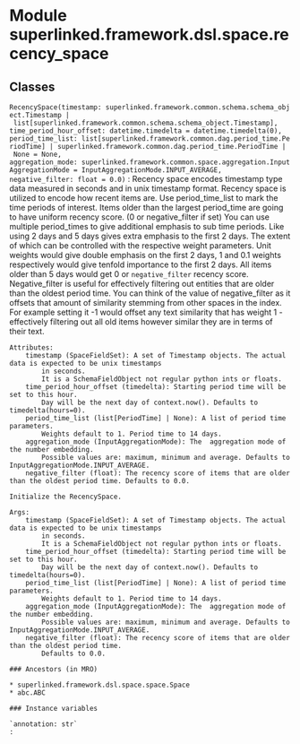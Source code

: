 Module superlinked.framework.dsl.space.recency_space
====================================================

Classes
-------

`RecencySpace(timestamp: superlinked.framework.common.schema.schema_object.Timestamp | list[superlinked.framework.common.schema.schema_object.Timestamp], time_period_hour_offset: datetime.timedelta = datetime.timedelta(0), period_time_list: list[superlinked.framework.common.dag.period_time.PeriodTime] | superlinked.framework.common.dag.period_time.PeriodTime | None = None, aggregation_mode: superlinked.framework.common.space.aggregation.InputAggregationMode = InputAggregationMode.INPUT_AVERAGE, negative_filter: float = 0.0)`
:   Recency space encodes timestamp type data measured in seconds and in unix timestamp format.
    Recency space is utilized to encode how recent items are. Use period_time_list
    to mark the time periods of interest.
    Items older than the largest period_time are going to have uniform recency score. (0 or negative_filter if set)
    You can use multiple period_times to give additional emphasis to sub time periods.
    Like using 2 days and 5 days gives extra emphasis to the first 2 days. The extent of which can be controlled with
    the respective weight parameters.
    Unit weights would give double emphasis on the first 2 days, 1 and 0.1 weights respectively
    would give tenfold importance to the first 2 days.
    All items older than 5 days would get 0 or `negative_filter` recency score.
    Negative_filter is useful for effectively filtering out entities that are older than the oldest period time.
    You can think of the value of negative_filter as it offsets that amount of similarity stemming from other
    spaces in the index. For example setting it -1 would offset any text similarity that has weight 1 - effectively
    filtering out all old items however similar they are in terms of their text.
    
    Attributes:
        timestamp (SpaceFieldSet): A set of Timestamp objects. The actual data is expected to be unix timestamps
            in seconds.
            It is a SchemaFieldObject not regular python ints or floats.
        time_period_hour_offset (timedelta): Starting period time will be set to this hour.
            Day will be the next day of context.now(). Defaults to timedelta(hours=0).
        period_time_list (list[PeriodTime] | None): A list of period time parameters.
            Weights default to 1. Period time to 14 days.
        aggregation_mode (InputAggregationMode): The  aggregation mode of the number embedding.
            Possible values are: maximum, minimum and average. Defaults to InputAggregationMode.INPUT_AVERAGE.
        negative_filter (float): The recency score of items that are older than the oldest period time. Defaults to 0.0.
    
    Initialize the RecencySpace.
    
    Args:
        timestamp (SpaceFieldSet): A set of Timestamp objects. The actual data is expected to be unix timestamps
            in seconds.
            It is a SchemaFieldObject not regular python ints or floats.
        time_period_hour_offset (timedelta): Starting period time will be set to this hour.
            Day will be the next day of context.now(). Defaults to timedelta(hours=0).
        period_time_list (list[PeriodTime] | None): A list of period time parameters.
            Weights default to 1. Period time to 14 days.
        aggregation_mode (InputAggregationMode): The  aggregation mode of the number embedding.
            Possible values are: maximum, minimum and average. Defaults to InputAggregationMode.INPUT_AVERAGE.
        negative_filter (float): The recency score of items that are older than the oldest period time.
            Defaults to 0.0.

    ### Ancestors (in MRO)

    * superlinked.framework.dsl.space.space.Space
    * abc.ABC

    ### Instance variables

    `annotation: str`
    :